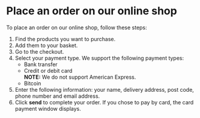# Place an order on our online shop

To place an order on our online shop, follow these steps:

1. Find the products you want to purchase.  
2. Add them to your basket.  
3. Go to the checkout.  
4. Select your payment type. We support the following payment types:
   - Bank transfer  
   - Credit or debit card  
     **NOTE:** We do not support American Express.
   - Bitcoin  
5. Enter the following information: your name, delivery address, post code, phone number and email address.  
6. Click **send** to complete your order. If you chose to pay by card, the card payment window displays.  
